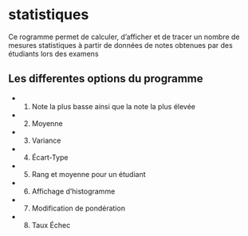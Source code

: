 # statistiques
Ce rogramme permet de calculer, d’afficher et de tracer un
nombre de mesures statistiques à partir de données de notes obtenues par des étudiants lors
des examens

## Les differentes options du programme
+ 1. Note la plus basse ainsi que la note la plus élevée 
+ 2. Moyenne
+ 3. Variance
+ 4. Écart-Type
+ 5. Rang et moyenne pour un étudiant
+ 6. Affichage d’histogramme
+ 7. Modification de pondération
+ 8. Taux Échec

